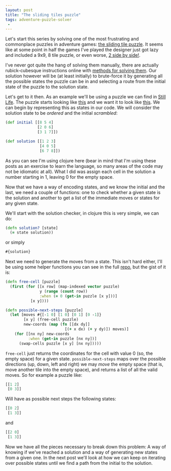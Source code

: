 ```yaml
---
layout: post
title: "The sliding tiles puzzle"
tags: adventure-puzzle-solver
 -
---
```


Let's start this series by solving one of the most frustrating and commonplace
puzzles in adventure games: [the sliding tile puzzle](http://en.wikipedia.org/wiki/Fifteen_puzzle).
It seems like at some point in half the games I've played the designer just
got lazy and included a 9x9, 8 tile puzzle, or even worse, [2 
side by side!](http://en.wikipedia.org/wiki/The_Whispered_World).

I've never got quite the hang of solving them manually, there are actually
rubick-cubesque instructions online with [methods for solving
them](http://www.the-spoiler.com/ADVENTURE/Future.games/nibiru.puzzles.1/Nibiru_SolvingSliders.htm). Our
solution however will be (at least initially) to brute-force it by generating
all the possible states the puzzle can be in and selecting a route from the
initial state of the puzzle to the solution state.

Let's get to it then. As an example we'll be using a puzzle we can find in
[Still Life](http://en.wikipedia.org/wiki/Still_Life_%28video_game%29). The
puzzle starts looking like
[this](http://www.adventurelantern.com/Walkthroughs/stillLife/18.jpg) and we
want it to look like
[this](http://www.adventurelantern.com/Walkthroughs/stillLife/19.jpg). We can
begin by representing this as states in our code. We will consider the
solution state to be _ordered_ and the initial _scrambled_:

```clojure
(def initial [[8 5 4]
              [2 0 6]
              [3 1 7]])

(def solution [[1 2 3]
               [4 0 5]
               [6 7 8]])
```

As you can see I'm using clojure here (bear in mind that I'm using these posts
as an exercise to learn the language, so many areas of the code may not be
idiomatic at all). What I did was assign each cell in the solution a number
starting in 1, leaving 0 for the empty space.

Now that we have a way of encoding states, and we know the initial and the
last, we need a couple of functions: one to check whether a given state is the
solution and another to get a list of the immediate moves or states for any
given state.

We'll start with the solution checker, in clojure this is very simple, we can do:

```clojure
(defn solution? [state]
  (= state solution))
```
or simply

```clojure
#{solution}
```

Next we need to generate the moves from a state. This isn't hard either, I'll
be using some helper functions you can see in the full [repo](), but the gist of
it is:

```clojure
(defn free-cell [puzzle]
  (first (for [[x row] (map-indexed vector puzzle)
               y (range (count row))
               :when (= 0 (get-in puzzle [x y]))]
           [x y])))

(defn possible-next-steps [puzzle]
  (let [moves #{[-1 0] [1 0] [0 1] [0 -1]}
        [x y] (free-cell puzzle)
        new-coords (map (fn [[dx dy]] 
                          [(+ x dx) (+ y dy)]) moves)]
    (for [[nx ny] new-coords 
          :when (get-in puzzle [nx ny])] 
      (swap-cells puzzle [x y] [nx ny]))))

```

`free-cell` just returns the coordinates for the cell with value 0 (so, the
empty space) for a given state. `possible-next-steps` maps over the possible
directions (up, down, left and right) we may _move_ the empty space (that is,
move another tile into the empty space), and returns a list of all the valid
moves. So for example a puzzle like:

```clojure
[[1 2]
 [0 3]]
```

Will have as possible next steps the following states:

```clojure
[[0 2]
 [1 3]]
```
and

```clojure
[[2 0]
 [1 3]]
```

Now we have all the pieces necessary to break down this problem: A way of
knowing if we've reached a solution and a way of generating new states from
a given one. In the next post we'll look at how we can keep on iterating over
possible states until we find a path from the initial to the solution.

